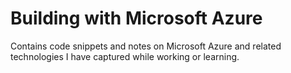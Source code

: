 # Building with Microsoft Azure

Contains code snippets and notes on Microsoft Azure and related technologies I have captured while working or learning.